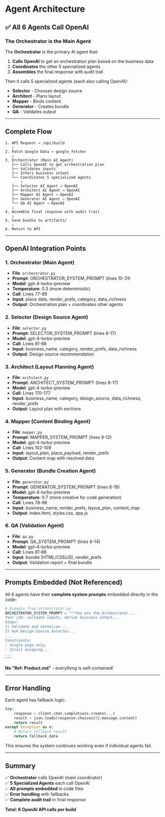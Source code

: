 # Agent Architecture

## ✅ All 6 Agents Call OpenAI

### **The Orchestrator is the Main Agent**

The **Orchestrator** is the primary AI agent that:

1. **Calls OpenAI** to get an orchestration plan based on the business data
2. **Coordinates** the other 5 specialized agents
3. **Assembles** the final response with audit trail

Then it calls 5 specialized agents (each also calling OpenAI):

- **Selector** - Chooses design source
- **Architect** - Plans layout
- **Mapper** - Binds content
- **Generator** - Creates bundle
- **QA** - Validates output

---

## Complete Flow

```
1. API Request → /api/build
   ↓
2. Fetch Google Data → google_fetcher
   ↓
3. Orchestrator (Main AI Agent)
   ├── Calls OpenAI to get orchestration plan
   ├── Validates inputs
   ├── Infers business intent
   └── Coordinates 5 specialized agents
       ↓
   ├── Selector AI Agent → OpenAI
   ├── Architect AI Agent → OpenAI
   ├── Mapper AI Agent → OpenAI
   ├── Generator AI Agent → OpenAI
   └── QA AI Agent → OpenAI
   ↓
4. Assemble final response with audit trail
   ↓
5. Save bundle to artifacts/
   ↓
6. Return to API
```

---

## OpenAI Integration Points

### 1. **Orchestrator** (Main Agent)

- **File**: `orchestrator.py`
- **Prompt**: ORCHESTRATOR_SYSTEM_PROMPT (lines 10-31)
- **Model**: gpt-4-turbo-preview
- **Temperature**: 0.3 (more deterministic)
- **Call**: Lines 77-88
- **Input**: place data, render_prefs, category, data_richness
- **Output**: Orchestration plan + coordinates other agents

### 2. **Selector** (Design Source Agent)

- **File**: `selector.py`
- **Prompt**: SELECTOR_SYSTEM_PROMPT (lines 8-17)
- **Model**: gpt-4-turbo-preview
- **Call**: Lines 81-88
- **Input**: business_name, category, render_prefs, data_richness
- **Output**: Design source recommendation

### 3. **Architect** (Layout Planning Agent)

- **File**: `architect.py`
- **Prompt**: ARCHITECT_SYSTEM_PROMPT (lines 8-17)
- **Model**: gpt-4-turbo-preview
- **Call**: Lines 170-177
- **Input**: business_name, category, design_source, data_richness, render_prefs
- **Output**: Layout plan with sections

### 4. **Mapper** (Content Binding Agent)

- **File**: `mapper.py`
- **Prompt**: MAPPER_SYSTEM_PROMPT (lines 9-12)
- **Model**: gpt-4-turbo-preview
- **Call**: Lines 102-109
- **Input**: layout_plan, place_payload, render_prefs
- **Output**: Content map with resolved data

### 5. **Generator** (Bundle Creation Agent)

- **File**: `generator.py`
- **Prompt**: GENERATOR_SYSTEM_PROMPT (lines 8-19)
- **Model**: gpt-4-turbo-preview
- **Temperature**: 0.7 (more creative for code generation)
- **Call**: Lines 78-86
- **Input**: business_name, render_prefs, layout_plan, content_map
- **Output**: index.html, styles.css, app.js

### 6. **QA** (Validation Agent)

- **File**: `qa.py`
- **Prompt**: QA_SYSTEM_PROMPT (lines 8-14)
- **Model**: gpt-4-turbo-preview
- **Call**: Lines 81-88
- **Input**: bundle (HTML/CSS/JS), render_prefs
- **Output**: Validation report + final bundle

---

## Prompts Embedded (Not Referenced)

All 6 agents have their **complete system prompts** embedded directly in the code:

```python
# Example from orchestrator.py
ORCHESTRATOR_SYSTEM_PROMPT = """You are the Orchestrator...
Your job: validate inputs, derive business intent...
Steps:
1) Validate and normalize...
2) Ask Design-Source Selector...
...
Constraints:
- Single page only.
- Strict escaping...
...
"""
```

**No "Ref: Product.md"** - everything is self-contained!

---

## Error Handling

Each agent has fallback logic:

```python
try:
    response = client.chat.completions.create(...)
    result = json.loads(response.choices[0].message.content)
    return result
except Exception as e:
    # Return fallback result
    return fallback_data
```

This ensures the system continues working even if individual agents fail.

---

## Summary

✅ **Orchestrator** calls OpenAI (main coordinator)  
✅ **5 Specialized Agents** each call OpenAI  
✅ **All prompts embedded** in code files  
✅ **Error handling** with fallbacks  
✅ **Complete audit trail** in final response

**Total: 6 OpenAI API calls per build**

